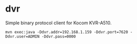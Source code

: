 # dvr
Simple binary protocol client for Kocom KVR-A510.

`mvn exec:java -Ddvr.addr=192.168.1.159 -Ddvr.port=7620 -Ddvr.user=ADMIN -Ddvr.pass=0000`
